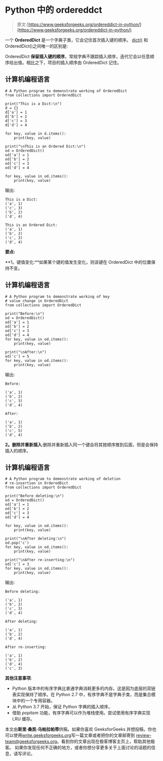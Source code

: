 # Python 中的 ordereddct

> 原文:[https://www.geeksforgeeks.org/ordereddict-in-python/](https://www.geeksforgeeks.org/ordereddict-in-python/)

一个 **OrderedDict** 是一个字典子类，它会记住首次插入键的顺序。 [dict()](https://www.geeksforgeeks.org/python-set-4-dictionary-keywords-python/) 和 OrderedDict()之间唯一的区别是:

OrderedDict **保留插入键的顺序**。常规字典不跟踪插入顺序，迭代它会以任意顺序给出值。相比之下，项目的插入顺序由 OrderedDict 记住。

## 计算机编程语言

```
# A Python program to demonstrate working of OrderedDict
from collections import OrderedDict

print("This is a Dict:\n")
d = {}
d['a'] = 1
d['b'] = 2
d['c'] = 3
d['d'] = 4

for key, value in d.items():
    print(key, value)

print("\nThis is an Ordered Dict:\n")
od = OrderedDict()
od['a'] = 1
od['b'] = 2
od['c'] = 3
od['d'] = 4

for key, value in od.items():
    print(key, value)
```

输出:

```
This is a Dict:
('a', 1)
('c', 3)
('b', 2)
('d', 4)

This is an Ordered Dict:
('a', 1)
('b', 2)
('c', 3)
('d', 4)
```

**要点:**

**1。键值变化:**如果某个键的值发生变化，则该键在 OrderedDict 中的位置保持不变。

## 计算机编程语言

```
# A Python program to demonstrate working of key
# value change in OrderedDict
from collections import OrderedDict

print("Before:\n")
od = OrderedDict()
od['a'] = 1
od['b'] = 2
od['c'] = 3
od['d'] = 4
for key, value in od.items():
    print(key, value)

print("\nAfter:\n")
od['c'] = 5
for key, value in od.items():
    print(key, value)
```

输出:

```
Before:

('a', 1)
('b', 2)
('c', 3)
('d', 4)

After:

('a', 1)
('b', 2)
('c', 5)
('d', 4)
```

**2。删除并重新插入**:删除并重新插入同一个键会将其按顺序推到后面，但是会保持插入的顺序。

## 计算机编程语言

```
# A Python program to demonstrate working of deletion
# re-insertion in OrderedDict
from collections import OrderedDict

print("Before deleting:\n")
od = OrderedDict()
od['a'] = 1
od['b'] = 2
od['c'] = 3
od['d'] = 4

for key, value in od.items():
    print(key, value)

print("\nAfter deleting:\n")
od.pop('c')
for key, value in od.items():
    print(key, value)

print("\nAfter re-inserting:\n")
od['c'] = 3
for key, value in od.items():
    print(key, value)
```

输出:

```
Before deleting:

('a', 1)
('b', 2)
('c', 3)
('d', 4)

After deleting:

('a', 1)
('b', 2)
('d', 4)

After re-inserting:

('a', 1)
('b', 2)
('d', 4)
('c', 3)
```

**其他注意事项**:

*   Python 版本中的有序字典比普通字典消耗更多的内存。这是因为底层的双链表实现保持了顺序。在 Python 2.7 中，有序字典不是字典子类，而是集合模块中的一个专用容器。
*   从 Python 3.7 开始，保证 Python 字典的插入顺序。
*   借助 *popitem* 功能，有序字典可以作为堆栈使用。尝试使用有序字典实现 LRU 缓存。

本文由**斯里·桑凯·乌帕拉帕蒂**供稿。如果你喜欢 GeeksforGeeks 并想投稿，你也可以使用[write.geeksforgeeks.org](https://write.geeksforgeeks.org)写一篇文章或者把你的文章邮寄到 review-team@geeksforgeeks.org。看到你的文章出现在极客博客主页上，帮助其他极客。
如果你发现任何不正确的地方，或者你想分享更多关于上面讨论的话题的信息，请写评论。
